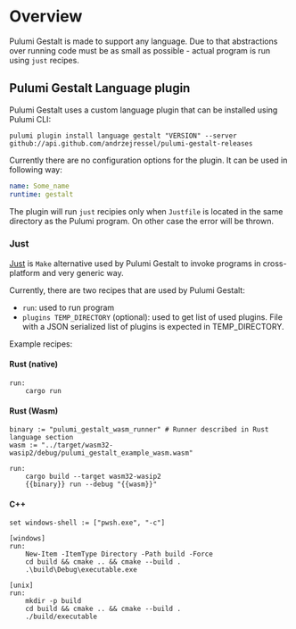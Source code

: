 # Overview

Pulumi Gestalt is made to support any language. Due to that abstractions over running code must be as small as possible - 
actual program is run using `just` recipes.

## Pulumi Gestalt Language plugin

Pulumi Gestalt uses a custom language plugin that can be installed using Pulumi CLI:

```shell
pulumi plugin install language gestalt "VERSION" --server github://api.github.com/andrzejressel/pulumi-gestalt-releases
```

Currently there are no configuration options for the plugin. It can be used in following way:

```yaml title="Pulumi.yaml"
name: Some_name
runtime: gestalt
```

The plugin will run `just` recipies only when `Justfile` is located in the same directory as the Pulumi program. On other case 
the error will be thrown.

### Just

[Just](https://github.com/casey/just) is `Make` alternative used by Pulumi Gestalt to invoke programs in cross-platform
and very generic way.

Currently, there are two recipes that are used by Pulumi Gestalt:

- `run`: used to run program
- `plugins TEMP_DIRECTORY` (optional): used to get list of used plugins. File with a JSON serialized list of plugins is expected in TEMP_DIRECTORY.

Example recipes:

#### Rust (native)

```just title="Justfile"
run:
    cargo run
```

#### Rust (Wasm)

```just title="Justfile"
binary := "pulumi_gestalt_wasm_runner" # Runner described in Rust language section
wasm := "../target/wasm32-wasip2/debug/pulumi_gestalt_example_wasm.wasm"

run:
    cargo build --target wasm32-wasip2
    {{binary}} run --debug "{{wasm}}"
```

#### C++

```just title="Justfile"
set windows-shell := ["pwsh.exe", "-c"]

[windows]
run:
    New-Item -ItemType Directory -Path build -Force
    cd build && cmake .. && cmake --build .
    .\build\Debug\executable.exe

[unix]
run:
    mkdir -p build
    cd build && cmake .. && cmake --build .
    ./build/executable
```